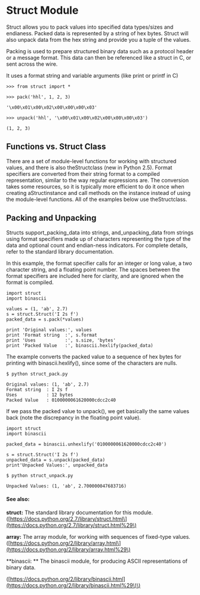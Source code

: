 # Struct Module

Struct allows you to pack values into specified data types/sizes and endianess. Packed data is represented by a string of hex bytes. Struct will also unpack data from the hex string and provide you a tuple of the values.

Packing is used to prepare structured binary data such as a protocol header or a message format. This data can then be referenced like a struct in C, or sent across the wire.

It uses a format string and variable arguments \(like print or printf in C\)

`>>> from struct import *`

`>>> pack('hhl', 1, 2, 3)`

`'\x00\x01\x00\x02\x00\x00\x00\x03'`

`>>> unpack('hhl', '\x00\x01\x00\x02\x00\x00\x00\x03')`

`(1, 2, 3)`

## Functions vs. Struct Class

There are a set of module-level functions for working with structured values, and there is also theStructclass \(new in Python 2.5\). Format specifiers are converted from their string format to a compiled representation, similar to the way regular expressions are. The conversion takes some resources, so it is typically more efficient to do it once when creating aStructinstance and call methods on the instance instead of using the module-level functions. All of the examples below use theStructclass.

## Packing and Unpacking

Structs support\_packing\_data into strings, and\_unpacking\_data from strings using format specifiers made up of characters representing the type of the data and optional count and endian-ness indicators. For complete details, refer to the standard library documentation.

In this example, the format specifier calls for an integer or long value, a two character string, and a floating point number. The spaces between the format specifiers are included here for clarity, and are ignored when the format is compiled.

```
import struct 
import binascii

values = (1, 'ab', 2.7)
s = struct.Struct('I 2s f')
packed_data = s.pack(*values)

print 'Original values:', values
print 'Format string  :', s.format
print 'Uses           :', s.size, 'bytes'
print 'Packed Value   :', binascii.hexlify(packed_data)
```

The example converts the packed value to a sequence of hex bytes for printing with binascii.hexlify\(\), since some of the characters are nulls.

```
$ python struct_pack.py

Original values: (1, 'ab', 2.7)
Format string  : I 2s f
Uses           : 12 bytes
Packed Value   : 0100000061620000cdcc2c40
```

If we pass the packed value to unpack\(\), we get basically the same values back \(note the discrepancy in the floating point value\).

```
import struct
import binascii

packed_data = binascii.unhexlify('0100000061620000cdcc2c40')

s = struct.Struct('I 2s f')
unpacked_data = s.unpack(packed_data)
print'Unpacked Values:', unpacked_data
```

```
$ python struct_unpack.py

Unpacked Values: (1, 'ab', 2.700000047683716)
```

#### See also:

**struct:** The standard library documentation for this module. \([https://docs.python.org/2.7/library/struct.html\](https://docs.python.org/2.7/library/struct.html%29\)

**array:** The array module, for working with sequences of fixed-type values. \([https://docs.python.org/2/library/array.html\](https://docs.python.org/2/library/array.html%29\)

**binascii: ** The binascii module, for producing ASCII representations of binary data.

\([https://docs.python.org/2/library/binascii.html](https://docs.python.org/2/library/binascii.html%29\)\)

